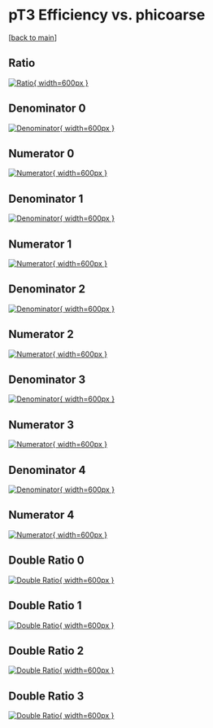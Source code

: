 # pT3 Efficiency vs. phicoarse

[[back to main](./)]



## Ratio

[![Ratio](../mtv/var/pT3_vtr_0_1_eff_phicoarse.png){ width=600px }](../mtv/var/pT3_vtr_0_1_eff_phicoarse.pdf)

## Denominator 0

[![Denominator](../mtv/den/pT3_vtr_0_1_eff_phicoarse_den0.png){ width=600px }](../mtv/den/pT3_vtr_0_1_eff_phicoarse_den0.pdf)

## Numerator 0

[![Numerator](../mtv/num/pT3_vtr_0_1_eff_phicoarse_num0.png){ width=600px }](../mtv/num/pT3_vtr_0_1_eff_phicoarse_num0.pdf)

## Denominator 1

[![Denominator](../mtv/den/pT3_vtr_0_1_eff_phicoarse_den1.png){ width=600px }](../mtv/den/pT3_vtr_0_1_eff_phicoarse_den1.pdf)

## Numerator 1

[![Numerator](../mtv/num/pT3_vtr_0_1_eff_phicoarse_num1.png){ width=600px }](../mtv/num/pT3_vtr_0_1_eff_phicoarse_num1.pdf)

## Denominator 2

[![Denominator](../mtv/den/pT3_vtr_0_1_eff_phicoarse_den2.png){ width=600px }](../mtv/den/pT3_vtr_0_1_eff_phicoarse_den2.pdf)

## Numerator 2

[![Numerator](../mtv/num/pT3_vtr_0_1_eff_phicoarse_num2.png){ width=600px }](../mtv/num/pT3_vtr_0_1_eff_phicoarse_num2.pdf)

## Denominator 3

[![Denominator](../mtv/den/pT3_vtr_0_1_eff_phicoarse_den3.png){ width=600px }](../mtv/den/pT3_vtr_0_1_eff_phicoarse_den3.pdf)

## Numerator 3

[![Numerator](../mtv/num/pT3_vtr_0_1_eff_phicoarse_num3.png){ width=600px }](../mtv/num/pT3_vtr_0_1_eff_phicoarse_num3.pdf)

## Denominator 4

[![Denominator](../mtv/den/pT3_vtr_0_1_eff_phicoarse_den4.png){ width=600px }](../mtv/den/pT3_vtr_0_1_eff_phicoarse_den4.pdf)

## Numerator 4

[![Numerator](../mtv/num/pT3_vtr_0_1_eff_phicoarse_num4.png){ width=600px }](../mtv/num/pT3_vtr_0_1_eff_phicoarse_num4.pdf)

## Double Ratio 0

[![Double Ratio](../mtv/ratio/pT3_vtr_0_1_eff_phicoarse_ratio0.png){ width=600px }](../mtv/ratio/pT3_vtr_0_1_eff_phicoarse_ratio0.pdf)

## Double Ratio 1

[![Double Ratio](../mtv/ratio/pT3_vtr_0_1_eff_phicoarse_ratio1.png){ width=600px }](../mtv/ratio/pT3_vtr_0_1_eff_phicoarse_ratio1.pdf)

## Double Ratio 2

[![Double Ratio](../mtv/ratio/pT3_vtr_0_1_eff_phicoarse_ratio2.png){ width=600px }](../mtv/ratio/pT3_vtr_0_1_eff_phicoarse_ratio2.pdf)

## Double Ratio 3

[![Double Ratio](../mtv/ratio/pT3_vtr_0_1_eff_phicoarse_ratio3.png){ width=600px }](../mtv/ratio/pT3_vtr_0_1_eff_phicoarse_ratio3.pdf)

